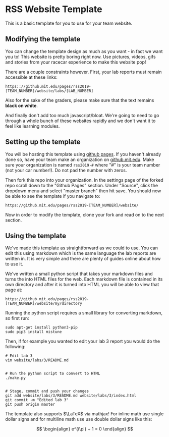 # RSS Website Template

This is a basic template for you to use for your team website.


## Modifying the template

You can change the template design as much as you want - in fact we want you to!
This website is pretty boring right now. Use pictures, videos, gifs and stories from your racecar experience
to make this website pop!

There are a couple constraints however. First, your lab reports must remain accessible at these links:


    https:://github.mit.edu/pages/rss2019-[TEAM_NUMBER]/website/labs/[LAB_NUMBER]


Also for the sake of the graders, please make sure that the text remains **black on white**.


And finally don't add too much javascript/bloat.
We're going to need to go through a whole bunch of these websites rapidly
and we don't want it to feel like learning modules.


## Setting up the template

You will be hosting this template using [github pages](https://pages.github.com/).
If you haven't already done so, have your team make an organization on [github.mit.edu](github.mit.edu).
Make sure your organization is named ```rss2019-#``` where "#" is your team number (not your car number!). Do not pad the number with zeros.


Then fork this repo into your organization.
In the settings page of the forked repo scroll down to the "Github Pages" section. Under "Source", click the dropdown menu and select "master branch" then hit save.
You should now be able to see the template if you navigate to:


    https://github.mit.edu/pages/rss2019-[TEAM_NUMBER]/website/


Now in order to modify the template, clone your fork and read on to the next section. 


## Using the template

We've made this template as straightforward as we could to use.
You can edit this using markdown which is the same language the lab reports are written in.
It is very simple and there are plenty of guides online about how to use it.


We've written a small python script that takes your markdown files and turns the into HTML files for the web.
Each markdown file is contained in its own directory and after it is turned into HTML you will be able to view that page at:


    https://github.mit.edu/pages/rss2019-[TEAM_NUMBER]/website/my/directory


Running the python script requires a small library for converting markdown, so first run:


    sudo apt-get install python3-pip
    sudo pip3 install mistune


Then, if for example you wanted to edit your lab 3 report you would do the following:


    # Edit lab 3
    vim website/labs/3/README.md


    # Run the python script to convert to HTML
    ./make.py


    # Stage, commit and push your changes
    git add website/labs/3/README.md website/labs/3/index.html
    git commit -m "Edited lab 3"
    git push origin master


The template also supports $\LaTeX$ via mathjax! For inline math use single dollar signs  and for multiline math use use double dollar signs like this:

$$
\begin{align}
  e^{i\pi} + 1 = 0
\end{align}
$$
